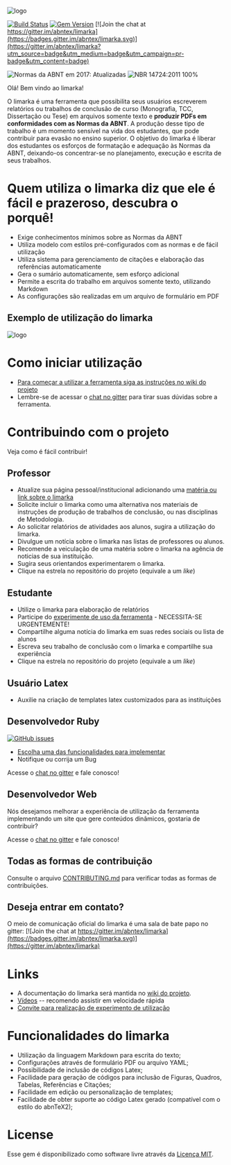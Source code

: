 ![logo](https://raw.githubusercontent.com/wiki/abntex/limarka/imagens/limarka-logo.png)

[![Build Status](https://travis-ci.org/abntex/limarka.svg?branch=master)](https://travis-ci.org/abntex/limarka) [![Gem Version](https://badge.fury.io/rb/limarka.svg)](https://badge.fury.io/rb/limarka) [![Join the chat at https://gitter.im/abntex/limarka](https://badges.gitter.im/abntex/limarka.svg)](https://gitter.im/abntex/limarka?utm_source=badge&utm_medium=badge&utm_campaign=pr-badge&utm_content=badge)

![Normas da ABNT em 2017: Atualizadas](https://img.shields.io/badge/Normas%20da%20ABNT%20em%202017-Atualizadas-brightgreen.svg) 
![NBR 14724:2011 100%](https://img.shields.io/badge/NBR%202014724%3A2011-100%25-brightgreen.svg)

Olá! Bem vindo ao limarka!

<!-- Show what you're doing, for who, and why.  -->

O limarka é uma ferramenta que possibilita seus usuários escreverem relatórios ou trabalhos de conclusão de curso (Monografia, TCC, Dissertação ou Tese) em arquivos somente texto e **produzir PDFs em conformidades com as Normas da ABNT**. A produção desse tipo de trabalho é um momento sensível na vida dos estudantes, que pode contribuir para evasão no ensino superior. O objetivo do limarka é liberar dos estudantes os esforços de formatação e adequação às Normas da ABNT, deixando-os concentrar-se no planejamento, execução e escrita de seus trabalhos.

# Quem utiliza o limarka diz que ele é fácil e prazeroso, descubra o porquê!

<!-- Explain what makes your project special, useful, exciting! -->

* Exige conhecimentos mínimos sobre as Normas da ABNT
* Utiliza modelo com estilos pré-configurados com as normas e de fácil utilização
* Utiliza sistema para gerenciamento de citações e elaboração das referências automaticamente
* Gera o sumário automaticamente, sem esforço adicional
* Permite a escrita do trabalho em arquivos somente texto, utilizando Markdown
* As configurações são realizadas em um arquivo de formulário em PDF

## Exemplo de utilização do limarka

![logo](https://raw.githubusercontent.com/wiki/abntex/limarka/imagens/escrevendo-objetivos-em-markdown.gif)

# Como iniciar utilização

<!-- Show how to get started using or contribution to the project -->

- [Para começar a utilizar a ferramenta siga as instruções no wiki do projeto](https://github.com/abntex/limarka/wiki)
- Lembre-se de acessar o [chat no gitter](http://gitter.im/abntex/limarka) para tirar suas dúvidas sobre a ferramenta.

# Contribuindo com o projeto

<!-- State what resources and contributions you're looking for -->

Veja como é fácil contribuir! 

## Professor

- Atualize sua página pessoal/institucional adicionando uma [matéria ou link sobre o limarka](https://github.com/abntex/limarka/wiki/Imprensa)
- Solicite incluir o limarka como uma alternativa nos materiais de instruções de produção de trabalhos de conclusão, ou nas disciplinas de Metodologia.
- Ao solicitar relatórios de atividades aos alunos, sugira a utilização do limarka.
- Divulgue um notícia sobre o limarka nas listas de professores ou alunos.
- Recomende a veiculação de uma matéria sobre o limarka na agência de noticias de sua instituição.
- Sugira seus orientandos experimentarem o limarka.
- Clique na estrela no repositório do projeto (equivale a um *like*)

## Estudante

- Utilize o limarka para elaboração de relatórios
- Participe do [experimente de uso da ferramenta](https://github.com/abntex/limarka/wiki/Experimentos) - NECESSITA-SE URGENTEMENTE!
- Compartilhe alguma notícia do limarka em suas redes sociais ou lista de alunos
- Escreva seu trabalho de conclusão com o limarka e compartilhe sua experiência
- Clique na estrela no repositório do projeto (equivale a um *like*)

## Usuário Latex

- Auxilie na criação de templates latex customizados para as instituições

## Desenvolvedor Ruby

[![GitHub issues](https://img.shields.io/github/issues/abntex/limarka.svg)](https://github.com/abntex/limarka/issues)

- [Escolha uma das funcionalidades para implementar](https://github.com/abntex/limarka/issues)
- Notifique ou corrija um Bug

Acesse o [chat no gitter](http://gitter.im/abntex/limarka) e fale conosco!

## Desenvolvedor Web

Nós desejamos melhorar a experiência de utilização da ferramenta implementando 
um site que gere conteúdos dinâmicos, gostaria de contribuir? 

Acesse o [chat no gitter](http://gitter.im/abntex/limarka) e fale conosco!

## Todas as formas de contribuição

Consulte o arquivo [CONTRIBUTING.md](CONTRIBUTING.md) para verificar todas as formas de contribuições.

<!-- Point to other key resources, such as a contributing.md file and a roadmap. -->

## Deseja entrar em contato?

O meio de comunicação oficial do limarka é uma sala de bate papo no gitter: [![Join the chat at https://gitter.im/abntex/limarka](https://badges.gitter.im/abntex/limarka.svg)](https://gitter.im/abntex/limarka)

# Links

- A documentação do limarka será mantida no [wiki do projeto](https://github.com/abntex/limarka/wiki).
- [Vídeos](https://www.youtube.com/playlist?list=PLTnAY6TvPRKK6OgGYy3UA0oFdfCfRZesY) -- recomendo assistir em velocidade rápida
- [Convite para realização de experimento de utilização](https://github.com/abntex/limarka/wiki/Experimentos)

# Funcionalidades do limarka

- Utilização da linguagem Markdown para escrita do texto;
- Configurações através de formulário PDF ou arquivo YAML;
- Possibilidade de inclusão de códigos Latex;
- Facilidade para geração de códigos para inclusão de Figuras, Quadros, Tabelas, Referências e Citações;
- Facilidade em edição ou personalização de templates;
- Facilidade de obter suporte ao código Latex gerado (compatível com o estilo do abnTeX2);

# License

Esse gem é disponibilizado como software livre através da [Licença MIT](http://opensource.org/licenses/MIT).

